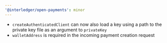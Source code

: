 ```yaml
---
'@interledger/open-payments': minor
---
```


- `createAuthenticatedClient` can now also load a key using a path to the private key file as an argument to `privateKey`
- `walletAddress` is required in the incoming payment creation request

